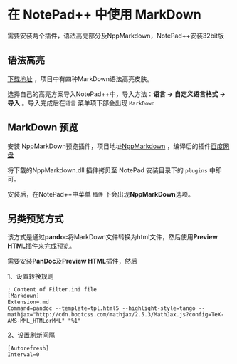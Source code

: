 # 在 NotePad++ 中使用 MarkDown

需要安装两个插件，语法高亮部分及NppMarkdown，NotePad++安装32bit版

## 语法高亮

[下载地址](https://github.com/Edditoria/markdown_npp) ，项目中有四种MarkDown语法高亮皮肤。

选择自己的高亮方案导入NotePad++中，导入方法：**语言 -> 自定义语言格式 -> 导入** 。导入完成后在`语言` 菜单项下部会出现 `MarkDown`


## MarkDown 预览
安装 NppMarkDown预览插件，项目地址[NppMarkdown](https://github.com/gclxry/NppMarkdown) ，编译后的插件[百度网盘](http://pan.baidu.com/s/1c08pOjQ) 

将下载的NppMarkdown.dll 插件拷贝至 NotePad 安装目录下的 `plugins` 中即可。

安装后，在NotePad++中菜单 `插件` 下会出现**NppMarkDown**选项。

## 另类预览方式

该方式是通过**pandoc**将MarkDown文件转换为html文件，然后使用**Preview HTML**插件来完成预览。

需要安装**PanDoc**及**Preview HTML**插件，然后

1、设置转换规则

```
; Content of Filter.ini file
[Markdown]
Extension=.md
Command=pandoc --template=tpl.html5 --highlight-style=tango --mathjax="http://cdn.bootcss.com/mathjax/2.5.3/MathJax.js?config=TeX-AMS-MML_HTMLorMML" "%1"
```

2、设置刷新间隔

```
[Autorefresh]
Interval=0
```
